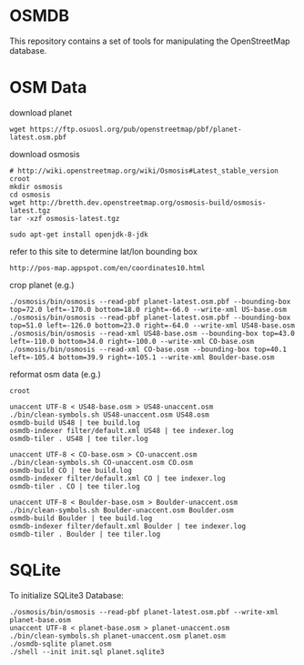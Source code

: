 OSMDB
=====

This repository contains a set of tools for manipulating
the OpenStreetMap database.

OSM Data
========

download planet

	wget https://ftp.osuosl.org/pub/openstreetmap/pbf/planet-latest.osm.pbf

download osmosis

	# http://wiki.openstreetmap.org/wiki/Osmosis#Latest_stable_version
	croot
	mkdir osmosis
	cd osmosis
	wget http://bretth.dev.openstreetmap.org/osmosis-build/osmosis-latest.tgz
	tar -xzf osmosis-latest.tgz

	sudo apt-get install openjdk-8-jdk

refer to this site to determine lat/lon bounding box

	http://pos-map.appspot.com/en/coordinates10.html

crop planet (e.g.)

	./osmosis/bin/osmosis --read-pbf planet-latest.osm.pbf --bounding-box top=72.0 left=-170.0 bottom=18.0 right=-66.0 --write-xml US-base.osm
	./osmosis/bin/osmosis --read-pbf planet-latest.osm.pbf --bounding-box top=51.0 left=-126.0 bottom=23.0 right=-64.0 --write-xml US48-base.osm
	./osmosis/bin/osmosis --read-xml US48-base.osm --bounding-box top=43.0 left=-110.0 bottom=34.0 right=-100.0 --write-xml CO-base.osm
	./osmosis/bin/osmosis --read-xml CO-base.osm --bounding-box top=40.1 left=-105.4 bottom=39.9 right=-105.1 --write-xml Boulder-base.osm

reformat osm data (e.g.)

	croot

	unaccent UTF-8 < US48-base.osm > US48-unaccent.osm
	./bin/clean-symbols.sh US48-unaccent.osm US48.osm
	osmdb-build US48 | tee build.log
	osmdb-indexer filter/default.xml US48 | tee indexer.log
	osmdb-tiler . US48 | tee tiler.log

	unaccent UTF-8 < CO-base.osm > CO-unaccent.osm
	./bin/clean-symbols.sh CO-unaccent.osm CO.osm
	osmdb-build CO | tee build.log
	osmdb-indexer filter/default.xml CO | tee indexer.log
	osmdb-tiler . CO | tee tiler.log

	unaccent UTF-8 < Boulder-base.osm > Boulder-unaccent.osm
	./bin/clean-symbols.sh Boulder-unaccent.osm Boulder.osm
	osmdb-build Boulder | tee build.log
	osmdb-indexer filter/default.xml Boulder | tee indexer.log
	osmdb-tiler . Boulder | tee tiler.log

SQLite
======

To initialize SQLite3 Database:

	./osmosis/bin/osmosis --read-pbf planet-latest.osm.pbf --write-xml planet-base.osm
	unaccent UTF-8 < planet-base.osm > planet-unaccent.osm
	./bin/clean-symbols.sh planet-unaccent.osm planet.osm
	./osmdb-sqlite planet.osm
	./shell --init init.sql planet.sqlite3
